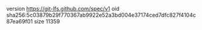 version https://git-lfs.github.com/spec/v1
oid sha256:5c03879b29f770367ab9922e52a3bd004e37174ced7dfc827f4104c87ea69f01
size 11359
